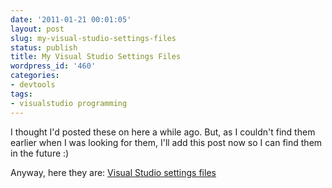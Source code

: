 ```yaml
---
date: '2011-01-21 00:01:05'
layout: post
slug: my-visual-studio-settings-files
status: publish
title: My Visual Studio Settings Files
wordpress_id: '460'
categories:
- devtools
tags:
- visualstudio programming
---
```


I thought I'd posted these on here a while ago. But, as I couldn't find them earlier when I was looking for them, I'll add this post now so I can find them in the future :)

Anyway, here they are: [Visual Studio settings files](/tools/ox.vssettings.zip)
